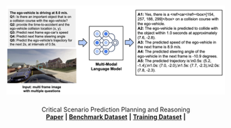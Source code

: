 <br />
<div align="center">
  <a href="">
    <img src="asset/csppr.jpg" alt="Logo" width="1080">
  </a>

  <h3 align="center"></h3>

  <p align="center">
    Critical Scenario Prediction Planning and Reasoning
    <br />
    <a href=""><strong>Paper</strong></a> <strong>|</strong>
    <a href="https://huggingface.co/datasets/megadarkparticle/CSPPR"><strong>Benchmark Dataset</strong></a> <strong>|</strong>
    <a href="https://huggingface.co/datasets/megadarkparticle/CSPPR"><strong>Training Dataset</strong></a> <strong>|</strong>
    <br />
  </p>
</div>
